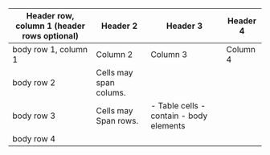 | Header row, column 1 (header rows optional) |        Header 2        |                Header 3                 | Header 4 |
|---------------------------------------------|------------------------|-----------------------------------------|----------|
|            body row 1, column 1             |        Column 2        |                Column 3                 | Column 4 |
|                 body row 2                  | Cells may span colums. |                                         |          |
|                 body row 3                  |  Cells may Span rows.  | - Table cells - contain - body elements |          |
|                 body row 4                  |                        |                                         |          |